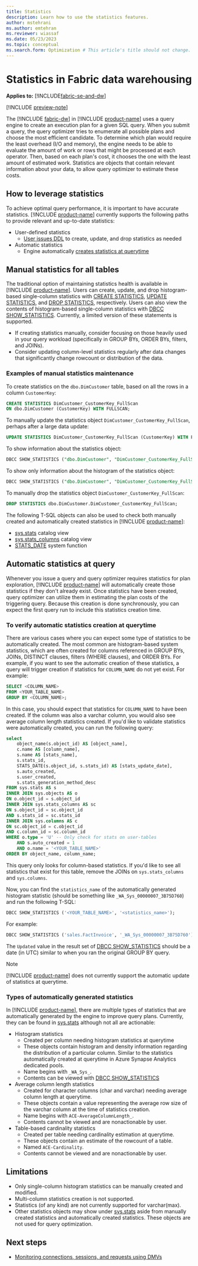 ```yaml
---
title: Statistics
description: Learn how to use the statistics features.
author: mstehrani
ms.author: emtehran
ms.reviewer: wiassaf
ms.date: 05/23/2023
ms.topic: conceptual
ms.search.form: Optimization # This article's title should not change. If so, contact engineering.
---
```

# Statistics in Fabric data warehousing

**Applies to:** [!INCLUDE[fabric-se-and-dw](includes/applies-to-version/fabric-se-and-dw.md)]

[!INCLUDE [preview-note](../includes/preview-note.md)]

The [!INCLUDE [fabric-dw](includes/fabric-dw.md)] in [!INCLUDE [product-name](../includes/product-name.md)] uses a query engine to create an execution plan for a given SQL query. When you submit a query, the query optimizer tries to enumerate all possible plans and choose the most efficient candidate. To determine which plan would require the least overhead (I/O and memory), the engine needs to be able to evaluate the amount of work or rows that might be processed at each operator. Then, based on each plan's cost, it chooses the one with the least amount of estimated work. Statistics are objects that contain relevant information about your data, to allow query optimizer to estimate these costs.

## How to leverage statistics

To achieve optimal query performance, it is important to have accurate statistics. [!INCLUDE [product-name](../includes/product-name.md)] currently supports the following paths to provide relevant and up-to-date statistics:

- User-defined statistics
    - [User issues DDL](#manual-statistics-for-all-tables) to create, update, and drop statistics as needed
- Automatic statistics
    - Engine automatically [creates statistics at querytime](#automatic-statistics-at-query)

## Manual statistics for all tables

The traditional option of maintaining statistics health is available in [!INCLUDE [product-name](../includes/product-name.md)]. Users can create, update, and drop histogram-based single-column statistics with [CREATE STATISTICS](/sql/t-sql/statements/create-statistics-transact-sql?view=fabric&preserve-view=true), [UPDATE STATISTICS](/sql/t-sql/statements/update-statistics-transact-sql?view=fabric&preserve-view=true), and [DROP STATISTICS](/sql/t-sql/statements/drop-statistics-transact-sql?view=fabric&preserve-view=true), respectively. Users can also view the contents of histogram-based single-column statistics with [DBCC SHOW_STATISTICS](/sql/t-sql/database-console-commands/dbcc-show-statistics-transact-sql?view=fabric&preserve-view=true). Currently, a limited version of these statements is supported. 

- If creating statistics manually, consider focusing on those heavily used in your query workload (specifically in GROUP BYs, ORDER BYs, filters, and JOINs).
- Consider updating column-level statistics regularly after data changes that significantly change rowcount or distribution of the data.

### Examples of manual statistics maintenance

To create statistics on the `dbo.DimCustomer` table, based on all the rows in a column `CustomerKey`:

```sql
CREATE STATISTICS DimCustomer_CustomerKey_FullScan
ON dbo.DimCustomer (CustomerKey) WITH FULLSCAN;
```

To manually update the statistics object `DimCustomer_CustomerKey_FullScan`, perhaps after a large data update:

```sql
UPDATE STATISTICS DimCustomer_CustomerKey_FullScan (CustomerKey) WITH FULLSCAN;  
```

To show information about the statistics object:

```sql
DBCC SHOW_STATISTICS ("dbo.DimCustomer", "DimCustomer_CustomerKey_FullScan");
```

To show only information about the histogram of the statistics object:

```sql
DBCC SHOW_STATISTICS ("dbo.DimCustomer", "DimCustomer_CustomerKey_FullScan") WITH HISTOGRAM;
```

To manually drop the statistics object `DimCustomer_CustomerKey_FullScan`:

```sql
DROP STATISTICS dbo.DimCustomer.DimCustomer_CustomerKey_FullScan;
```

The following T-SQL objects can also be used to check both manually created and automatically created statistics in [!INCLUDE [product-name](../includes/product-name.md)]:

- [sys.stats](/sql/relational-databases/system-catalog-views/sys-stats-transact-sql?view=fabric&preserve-view=true) catalog view
- [sys.stats_columns](/sql/relational-databases/system-catalog-views/sys-stats-columns-transact-sql?view=fabric&preserve-view=true) catalog view
- [STATS_DATE](/sql/t-sql/functions/stats-date-transact-sql?view=fabric&preserve-view=true) system function

## Automatic statistics at query

Whenever you issue a query and query optimizer requires statistics for plan exploration, [!INCLUDE [product-name](../includes/product-name.md)] will automatically create those statistics if they don't already exist. Once statistics have been created, query optimizer can utilize them in estimating the plan costs of the triggering query. Because this creation is done synchronously, you can expect the first query run to include this statistics creation time.

### To verify automatic statistics creation at querytime

There are various cases where you can expect some type of statistics to be automatically created. The most common are histogram-based system statistics, which are often created for columns referenced in GROUP BYs, JOINs, DISTINCT clauses, filters (WHERE clauses), and ORDER BYs. For example, if you want to see the automatic creation of these statistics, a query will trigger creation if statistics for `COLUMN_NAME` do not yet exist. For example:

```sql
SELECT <COLUMN_NAME>
FROM <YOUR_TABLE_NAME>
GROUP BY <COLUMN_NAME>;
```

In this case, you should expect that statistics for `COLUMN_NAME` to have been created. If the column was also a varchar column, you would also see average column length statistics created. If you'd like to validate statistics were automatically created, you can run the following query:

```sql
select
    object_name(s.object_id) AS [object_name],
    c.name AS [column_name],
    s.name AS [stats_name],
    s.stats_id,
    STATS_DATE(s.object_id, s.stats_id) AS [stats_update_date], 
    s.auto_created,
    s.user_created,
    s.stats_generation_method_desc 
FROM sys.stats AS s 
INNER JOIN sys.objects AS o 
ON o.object_id = s.object_id 
INNER JOIN sys.stats_columns AS sc 
ON s.object_id = sc.object_id 
AND s.stats_id = sc.stats_id 
INNER JOIN sys.columns AS c 
ON sc.object_id = c.object_id 
AND c.column_id = sc.column_id
WHERE o.type = 'U' -- Only check for stats on user-tables
    AND s.auto_created = 1
    AND o.name = '<YOUR_TABLE_NAME>'
ORDER BY object_name, column_name;
```

This query only looks for column-based statistics. If you'd like to see all statistics that exist for this table, remove the JOINs on `sys.stats_columns` and `sys.columns`.

Now, you can find the `statistics_name` of the automatically generated histogram statistic (should be something like `_WA_Sys_00000007_3B75D760`) and run the following T-SQL:

```sql
DBCC SHOW_STATISTICS ('<YOUR_TABLE_NAME>', '<statistics_name>');
```

For example:

```sql
DBCC SHOW_STATISTICS ('sales.FactInvoice', '_WA_Sys_00000007_3B75D760');
```

The `Updated` value in the result set of [DBCC SHOW_STATISTICS](/sql/t-sql/database-console-commands/dbcc-show-statistics-transact-sql?view=fabric&preserve-view=true) should be a date (in UTC) similar to when you ran the original GROUP BY query.

> [!NOTE]
> [!INCLUDE [product-name](../includes/product-name.md)] does not currently support the automatic update of statistics at querytime.

### Types of automatically generated statistics

In [!INCLUDE [product-name](../includes/product-name.md)], there are multiple types of statistics that are automatically generated by the engine to improve query plans. Currently, they can be found in [sys.stats](/sql/relational-databases/system-catalog-views/sys-stats-transact-sql?view=fabric&preserve-view=true) although not all are actionable:

- Histogram statistics
    - Created per column needing histogram statistics at querytime
    - These objects contain histogram and density information regarding the distribution of a particular column. Similar to the statistics automatically created at querytime in Azure Synapse Analytics dedicated pools.
    - Name begins with `_WA_Sys_`.
    - Contents can be viewed with [DBCC SHOW_STATISTICS](/sql/t-sql/database-console-commands/dbcc-show-statistics-transact-sql?view=fabric&preserve-view=true)
- Average column length statistics
    - Created for character columns (char and varchar) needing average column length at querytime.
    - These objects contain a value representing the average row size of the varchar column at the time of statistics creation.
    - Name begins with `ACE-AverageColumnLength_`.
    - Contents cannot be viewed and are nonactionable by user.
- Table-based cardinality statistics
    - Created per table needing cardinality estimation at querytime.
    - These objects contain an estimate of the rowcount of a table.
    - Named `ACE-Cardinality`.
    - Contents cannot be viewed and are nonactionable by user.

## Limitations

- Only single-column histogram statistics can be manually created and modified.
- Multi-column statistics creation is not supported.
- Statistics (of any kind) are not currently supported for varchar(max).
- Other statistics objects may show under [sys.stats](/sql/relational-databases/system-catalog-views/sys-stats-transact-sql?view=fabric&preserve-view=true) aside from manually created statistics and automatically created statistics. These objects are not used for query optimization.

## Next steps

- [Monitoring connections, sessions, and requests using DMVs](monitor-using-dmv.md)
